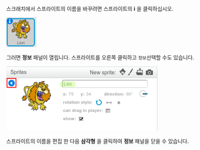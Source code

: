 스크래치에서 스프라이트의 이름을 바꾸려면 스프라이트의 **i** 을 클릭하십시오.

![스크린 샷](images/rename-info.png)

그러면 **정보** 패널이 열립니다. 스프라이트를 오른쪽 클릭하고 `정보`선택할 수도 있습니다.

![스크린 샷](images/rename-change.png)

스프라이트의 이름을 편집 한 다음 **삼각형** 을 클릭하여 **정보** 패널을 닫을 수 있습니다.